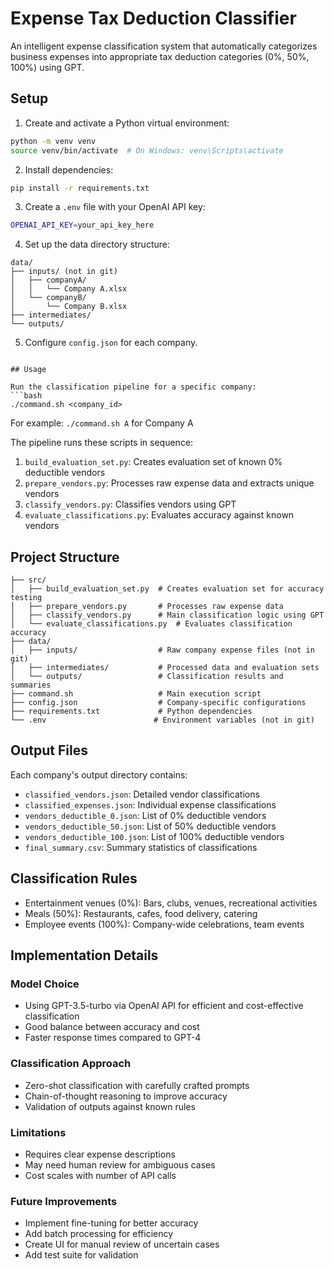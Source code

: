 # Expense Tax Deduction Classifier

An intelligent expense classification system that automatically categorizes business expenses into appropriate tax deduction categories (0%, 50%, 100%) using GPT.

## Setup

1. Create and activate a Python virtual environment:
```bash
python -m venv venv
source venv/bin/activate  # On Windows: venv\Scripts\activate
```

2. Install dependencies:
```bash
pip install -r requirements.txt
```

3. Create a `.env` file with your OpenAI API key:
```bash
OPENAI_API_KEY=your_api_key_here
```

4. Set up the data directory structure:
```
data/
├── inputs/ (not in git)
│   ├── companyA/
│   │   └── Company A.xlsx
│   └── companyB/
│       └── Company B.xlsx
├── intermediates/
└── outputs/
```

5. Configure `config.json` for each company.
```

## Usage

Run the classification pipeline for a specific company:
```bash
./command.sh <company_id>
```
For example: `./command.sh A` for Company A

The pipeline runs these scripts in sequence:
1. `build_evaluation_set.py`: Creates evaluation set of known 0% deductible vendors
2. `prepare_vendors.py`: Processes raw expense data and extracts unique vendors
3. `classify_vendors.py`: Classifies vendors using GPT
4. `evaluate_classifications.py`: Evaluates accuracy against known vendors

## Project Structure

```
├── src/
│   ├── build_evaluation_set.py  # Creates evaluation set for accuracy testing
│   ├── prepare_vendors.py       # Processes raw expense data
│   ├── classify_vendors.py      # Main classification logic using GPT
│   └── evaluate_classifications.py  # Evaluates classification accuracy
├── data/
│   ├── inputs/                  # Raw company expense files (not in git)
│   ├── intermediates/           # Processed data and evaluation sets
│   └── outputs/                 # Classification results and summaries
├── command.sh                   # Main execution script
├── config.json                  # Company-specific configurations
├── requirements.txt             # Python dependencies
└── .env                        # Environment variables (not in git)
```

## Output Files

Each company's output directory contains:
- `classified_vendors.json`: Detailed vendor classifications
- `classified_expenses.json`: Individual expense classifications
- `vendors_deductible_0.json`: List of 0% deductible vendors
- `vendors_deductible_50.json`: List of 50% deductible vendors
- `vendors_deductible_100.json`: List of 100% deductible vendors
- `final_summary.csv`: Summary statistics of classifications

## Classification Rules

- Entertainment venues (0%): Bars, clubs, venues, recreational activities
- Meals (50%): Restaurants, cafes, food delivery, catering
- Employee events (100%): Company-wide celebrations, team events

## Implementation Details

### Model Choice
- Using GPT-3.5-turbo via OpenAI API for efficient and cost-effective classification
- Good balance between accuracy and cost
- Faster response times compared to GPT-4

### Classification Approach
- Zero-shot classification with carefully crafted prompts
- Chain-of-thought reasoning to improve accuracy
- Validation of outputs against known rules

### Limitations
- Requires clear expense descriptions
- May need human review for ambiguous cases
- Cost scales with number of API calls

### Future Improvements
- Implement fine-tuning for better accuracy
- Add batch processing for efficiency
- Create UI for manual review of uncertain cases
- Add test suite for validation 